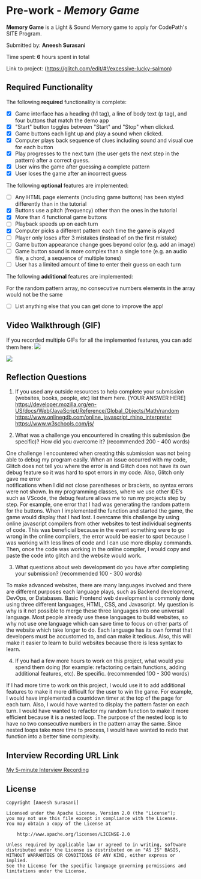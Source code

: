 # Pre-work - *Memory Game*

**Memory Game** is a Light & Sound Memory game to apply for CodePath's SITE Program. 

Submitted by: **Aneesh Surasani**

Time spent: **6** hours spent in total

Link to project: (https://glitch.com/edit/#!/excessive-lucky-salmon)
## Required Functionality

The following **required** functionality is complete:

* [X] Game interface has a heading (h1 tag), a line of body text (p tag), and four buttons that match the demo app
* [X] "Start" button toggles between "Start" and "Stop" when clicked. 
* [X] Game buttons each light up and play a sound when clicked. 
* [X] Computer plays back sequence of clues including sound and visual cue for each button
* [X] Play progresses to the next turn (the user gets the next step in the pattern) after a correct guess. 
* [X] User wins the game after guessing a complete pattern
* [X] User loses the game after an incorrect guess

The following **optional** features are implemented:

* [ ] Any HTML page elements (including game buttons) has been styled differently than in the tutorial
* [X] Buttons use a pitch (frequency) other than the ones in the tutorial
* [X] More than 4 functional game buttons
* [ ] Playback speeds up on each turn
* [X] Computer picks a different pattern each time the game is played
* [ ] Player only loses after 3 mistakes (instead of on the first mistake)
* [ ] Game button appearance change goes beyond color (e.g. add an image)
* [ ] Game button sound is more complex than a single tone (e.g. an audio file, a chord, a sequence of multiple tones)
* [ ] User has a limited amount of time to enter their guess on each turn

The following **additional** features are implemented:

For the random pattern array, no consecutive numbers elements in the array would not be the same

- [ ] List anything else that you can get done to improve the app!

## Video Walkthrough (GIF)

If you recorded multiple GIFs for all the implemented features, you can add them here:
![](https://i.imgur.com/Jnwhmkf.gif)

![](https://i.imgur.com/rYXCrXD.gif)



## Reflection Questions
1. If you used any outside resources to help complete your submission (websites, books, people, etc) list them here. 
[YOUR ANSWER HERE]
https://developer.mozilla.org/en-US/docs/Web/JavaScript/Reference/Global_Objects/Math/random
https://www.onlinegdb.com/online_javascript_rhino_interpreter
https://www.w3schools.com/js/



2. What was a challenge you encountered in creating this submission (be specific)? How did you overcome it? (recommended 200 - 400 words) 

One challenge I encountered when creating this submission was not being able to debug my program easily. When an issue occurred with my code, Glitch does 
not tell you where the error is and Glitch does not have its own debug feature so it was hard to spot errors in my code. Also, Glitch only gave me error  
notifications when I did not close parentheses or brackets, so syntax errors were not shown. In my programming classes, where we use other IDE’s such as 
VScode, the debug feature allows me to run my projects step by step. For example, one error that I had was generating the random pattern for the buttons. 
When I implemented the function and started the game, the game would display that I had lost. I overcame this challenge by using online javascript 
compilers from other websites to test individual segments of code. This was beneficial because in the event something were to go wrong in the online 
compilers, the error would be easier to spot because I was working with less lines of code and I can use more display commands. Then, once the code was 
working in the online compiler, I would copy and paste the code into glitch and the website would work. 


3. What questions about web development do you have after completing your submission? (recommended 100 - 300 words) 

To make advanced websites, there are many languages involved and there are different purposes each language plays, such as Backend development, DevOps, 
or Databases. Basic Frontend web development is commonly done using three different languages, HTML, CSS, and Javascript. My question is why is it not 
possible to merge these three languages into one universal language. Most people already use these languages to build websites, so why not use one 
language which can save time to focus on other parts of the website which take longer to do. Each language has its own format that developers must be 
accustomed to, and can make it tedious. Also, this will make it easier to learn to build websites because there is less syntax to learn. 


4. If you had a few more hours to work on this project, what would you spend them doing (for example: refactoring certain functions, adding additional features, etc). Be specific. (recommended 100 - 300 words) 

If I had more time to work on this project, I would use it to add additional features to make it more difficult for the user to win the game. For example,
I would have implemented a countdown timer at the top of the page for each turn. Also, I would have wanted to display the pattern faster on each turn. I
would have wanted to refactor my random function to make it more efficient because it is a nested loop. The purpose of the nested loop is to have no two 
consecutive numbers in the pattern array the same. Since nested loops take more time to process, I would have wanted to redo that function into a better 
time complexity.




## Interview Recording URL Link

[My 5-minute Interview Recording](https://youtu.be/MV6sd3Nd4rw)


## License

    Copyright [Aneesh Surasani]

    Licensed under the Apache License, Version 2.0 (the "License");
    you may not use this file except in compliance with the License.
    You may obtain a copy of the License at

        http://www.apache.org/licenses/LICENSE-2.0

    Unless required by applicable law or agreed to in writing, software
    distributed under the License is distributed on an "AS IS" BASIS,
    WITHOUT WARRANTIES OR CONDITIONS OF ANY KIND, either express or implied.
    See the License for the specific language governing permissions and
    limitations under the License.
